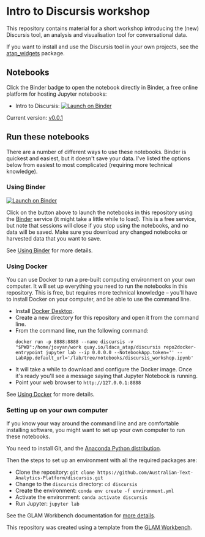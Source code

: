 # Intro to Discursis workshop

This repository contains material for a short workshop introducing the (new) Discursis tool,
an analysis and visualisation tool for conversational data.

If you want to install and use the Discursis tool in your own projects, see 
the [atap_widgets](https://github.com/Australian-Text-Analytics-Platform/atap_widgets)
package.

## Notebooks

Click the Binder badge to open the notebook directly in Binder, a free online platform for hosting
Jupyter notebooks:

* Intro to Discursis: [![Launch on Binder](https://mybinder.org/badge_logo.svg)](https://notebooks.gesis.org/binder/v2/gh/Australian-Text-Analytics-Platform/discursis/master/?urlpath=lab/tree/notebooks/discursis_workshop.ipynb)

Current version: [v0.0.1](https://github.com/Australian-Text-Analytics-Platform/discursis/releases/tag/v0.0.1)

<!-- START RUN INFO -->


## Run these notebooks

There are a number of different ways to use these notebooks. Binder is quickest and easiest, but it doesn't save your data. I've listed the options below from easiest to most complicated (requiring more technical knowledge).

### Using Binder

[![Launch on Binder](https://mybinder.org/badge_logo.svg)](https://notebooks.gesis.org/binder/v2/gh/Australian-Text-Analytics-Platform/discursis/master/?urlpath=lab/tree/index.md)

Click on the button above to launch the notebooks in this repository using the [Binder](https://mybinder.org/) service (it might take a little while to load). This is a free service, but note that sessions will close if you stop using the notebooks, and no data will be saved. Make sure you download any changed notebooks or harvested data that you want to save.

See [Using Binder](https://glam-workbench.net/using-binder/) for more details.


### Using Docker

You can use Docker to run a pre-built computing environment on your own computer. It will set up everything you need to run the notebooks in this repository. This is free, but requires more technical knowledge – you'll have to install Docker on your computer, and be able to use the command line.

* Install [Docker Desktop](https://docs.docker.com/get-docker/).
* Create a new directory for this repository and open it from the command line.
* From the command line, run the following command:  
  ```
  docker run -p 8888:8888 --name discursis -v "$PWD":/home/jovyan/work quay.io/ldaca_atap/discursis repo2docker-entrypoint jupyter lab --ip 0.0.0.0 --NotebookApp.token='' --LabApp.default_url='/lab/tree/notebooks/discursis_workshop.ipynb'
  ```
* It will take a while to download and configure the Docker image. Once it's ready you'll see a message saying that Jupyter Notebook is running.
* Point your web browser to `http://127.0.0.1:8888`

See [Using Docker](https://glam-workbench.net/using-docker/) for more details.

### Setting up on your own computer

If you know your way around the command line and are comfortable installing software, you might want to set up your own computer to run these notebooks.

You need to install Git, and the [Anaconda Python distribution](https://www.anaconda.com/products/distribution).

Then the steps to set up an environment with all the required packages are:

* Clone the repository: `git clone https://github.com/Australian-Text-Analytics-Platform/discursis.git`
* Change to the `discursis` directory: `cd discursis`
* Create the environment: `conda env create -f environment.yml`
* Activate the environment: `conda activate discursis`
* Run Jupyter: `jupyter lab`

See the GLAM Workbench documentation for [more details](https://glam-workbench.net/getting-started/#using-python-on-your-own-computer).

<!-- END RUN INFO -->

This repository was created using a template from the [GLAM Workbench](https://glam-workbench.net/).